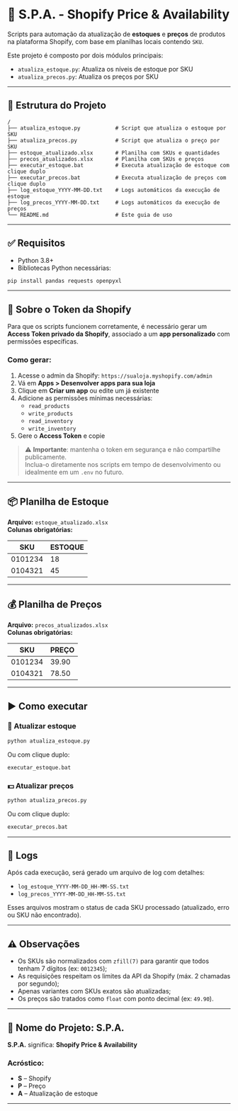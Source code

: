 # 🛒 S.P.A. - Shopify Price & Availability

Scripts para automação da atualização de **estoques** e **preços** de produtos na plataforma Shopify, com base em planilhas locais contendo `SKU`.

Este projeto é composto por dois módulos principais:

- `atualiza_estoque.py`: Atualiza os níveis de estoque por SKU
- `atualiza_precos.py`: Atualiza os preços por SKU

---

## 📁 Estrutura do Projeto

```
/
├── atualiza_estoque.py           # Script que atualiza o estoque por SKU
├── atualiza_precos.py            # Script que atualiza o preço por SKU
├── estoque_atualizado.xlsx       # Planilha com SKUs e quantidades
├── precos_atualizados.xlsx       # Planilha com SKUs e preços
├── executar_estoque.bat          # Executa atualização de estoque com clique duplo
├── executar_precos.bat           # Executa atualização de preços com clique duplo
├── log_estoque_YYYY-MM-DD.txt    # Logs automáticos da execução de estoque
├── log_precos_YYYY-MM-DD.txt     # Logs automáticos da execução de preços
└── README.md                     # Este guia de uso
```

---

## ✅ Requisitos

- Python 3.8+
- Bibliotecas Python necessárias:

```bash
pip install pandas requests openpyxl
```

---

## 🔐 Sobre o Token da Shopify

Para que os scripts funcionem corretamente, é necessário gerar um **Access Token privado da Shopify**, associado a um **app personalizado** com permissões específicas.

### Como gerar:

1. Acesse o admin da Shopify: `https://sualoja.myshopify.com/admin`
2. Vá em **Apps > Desenvolver apps para sua loja**
3. Clique em **Criar um app** ou edite um já existente
4. Adicione as permissões mínimas necessárias:
   - `read_products`
   - `write_products`
   - `read_inventory`
   - `write_inventory`
5. Gere o **Access Token** e copie

> ⚠️ **Importante**: mantenha o token em segurança e não compartilhe publicamente.  
> Inclua-o diretamente nos scripts em tempo de desenvolvimento ou idealmente em um `.env` no futuro.

---

## 📦 Planilha de Estoque

**Arquivo:** `estoque_atualizado.xlsx`  
**Colunas obrigatórias:**

| SKU     | ESTOQUE |
|---------|---------|
| 0101234 | 18      |
| 0104321 | 45      |

---

## 💰 Planilha de Preços

**Arquivo:** `precos_atualizados.xlsx`  
**Colunas obrigatórias:**

| SKU     | PREÇO   |
|---------|---------|
| 0101234 | 39.90   |
| 0104321 | 78.50   |

---

## ▶️ Como executar

### 🔁 Atualizar estoque

```bash
python atualiza_estoque.py
```

Ou com clique duplo:

```bash
executar_estoque.bat
```

### 💵 Atualizar preços

```bash
python atualiza_precos.py
```

Ou com clique duplo:

```bash
executar_precos.bat
```

---

## 📝 Logs

Após cada execução, será gerado um arquivo de log com detalhes:

- `log_estoque_YYYY-MM-DD_HH-MM-SS.txt`
- `log_precos_YYYY-MM-DD_HH-MM-SS.txt`

Esses arquivos mostram o status de cada SKU processado (atualizado, erro ou SKU não encontrado).

---

## ⚠️ Observações

- Os SKUs são normalizados com `zfill(7)` para garantir que todos tenham 7 dígitos (ex: `0012345`);
- As requisições respeitam os limites da API da Shopify (máx. 2 chamadas por segundo);
- Apenas variantes com SKUs exatos são atualizadas;
- Os preços são tratados como `float` com ponto decimal (ex: `49.90`).

---

## 📛 Nome do Projeto: S.P.A.

**S.P.A.** significa: **Shopify Price & Availability**

### Acróstico:

- **S** – Shopify  
- **P** – Preço  
- **A** – Atualização de estoque

---
